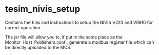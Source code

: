 # tesim_nivis_setup
Contains the files and instructions to setup the NIVIS V220 and VR910 for correct operation.
<p>
The jar file will allow you to, if put in the same place as the Monitor_Host_Publishers.conf , generate a modbus register file which can be directly uploaded to the MCS.